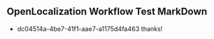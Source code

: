 ## OpenLocalization Workflow Test MarkDown
* dc04514a-4be7-41f1-aae7-a1175d4fa463 thanks!

<!--HONumber=Jul16_HO2-->


